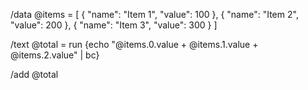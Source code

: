 /data @items = [
  { "name": "Item 1", "value": 100 },
  { "name": "Item 2", "value": 200 },
  { "name": "Item 3", "value": 300 }
]

/text @total = run {echo "@items.0.value + @items.1.value + @items.2.value" | bc}

/add @total